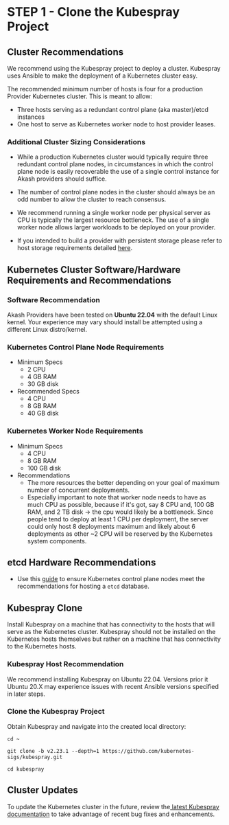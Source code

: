 # STEP 1 - Clone the Kubespray Project

## Cluster Recommendations

We recommend using the Kubespray project to deploy a cluster. Kubespray uses Ansible to make the deployment of a Kubernetes cluster easy.

The recommended minimum number of hosts is four for a production Provider Kubernetes cluster. This is meant to allow:

* Three hosts serving as a redundant control plane (aka master)/etcd instances
* One host to serve as Kubernetes worker node to host provider leases.

### Additional Cluster Sizing Considerations

* While a production Kubernetes cluster would typically require three redundant control plane nodes, in circumstances in which the control plane node is easily recoverable the use of a single control instance for Akash providers should suffice.

* The number of control plane nodes in the cluster should always be an odd number to allow the cluster to reach consensus.

* We recommend running a single worker node per physical server as CPU is typically the largest resource bottleneck. The use of a single worker node allows larger workloads to be deployed on your provider.

* If you intended to build a provider with persistent storage please refer to host storage requirements detailed [here](../helm-based-provider-persistent-storage-enablement/persistent-storage-requirements.md).

## Kubernetes Cluster Software/Hardware Requirements and Recommendations

### Software Recommendation

Akash Providers have been tested on **Ubuntu 22.04** with the default Linux kernel. Your experience may vary should install be attempted using a different Linux distro/kernel.

### Kubernetes Control Plane Node Requirements

* Minimum Specs
  * 2 CPU
  * 4 GB RAM
  * 30 GB disk
* Recommended Specs
  * 4 CPU
  * 8 GB RAM
  * 40 GB disk

### Kubernetes Worker Node Requirements

* Minimum Specs
  * 4 CPU
  * 8 GB RAM
  * 100 GB disk
* Recommendations
  * The more resources the better depending on your goal of maximum number of concurrent deployments.
  * Especially important to note that worker node needs to have as much CPU as possible, because if it's got, say 8 CPU and, 100 GB RAM, and 2 TB disk -> the cpu would likely be a bottleneck. Since people tend to deploy at least 1 CPU per deployment, the server could only host 8 deployments maximum and likely about 6 deployments as other \~2 CPU will be reserved by the Kubernetes system components.

## **etcd Hardware Recommendations**

* Use this [guide](https://etcd.io/docs/v3.5/op-guide/hardware) to ensure Kubernetes control plane nodes meet the recommendations for hosting a `etcd` database.

## **Kubespray Clone**

Install Kubespray on a machine that has connectivity to the hosts that will serve as the Kubernetes cluster. Kubespray should not be installed on the Kubernetes hosts themselves but rather on a machine that has connectivity to the Kubernetes hosts.

### Kubespray Host Recommendation

We recommend installing Kubespray on Ubuntu 22.04. Versions prior it Ubuntu 20.X may experience issues with recent Ansible versions specified in later steps.

### Clone the Kubespray Project

Obtain Kubespray and navigate into the created local directory:

```
cd ~

git clone -b v2.23.1 --depth=1 https://github.com/kubernetes-sigs/kubespray.git

cd kubespray
```

## Cluster Updates

To update the Kubernetes cluster in the future, review the[ latest Kubespray documentation](https://github.com/kubernetes-sigs/kubespray/blob/master/docs/upgrades.md) to take advantage of recent bug fixes and enhancements.
